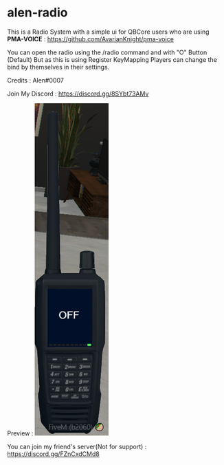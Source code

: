 # alen-radio

This is a Radio System with a simple ui for QBCore users who are using
**PMA-VOICE** : https://github.com/AvarianKnight/pma-voice

You can open the radio using the /radio command and with "O" Button (Default) But as this is using Register KeyMapping Players can change the bind by themselves in their settings. 

Credits : Alen#0007

Join My Discord : https://discord.gg/8SYbt73AMv

Preview : ![](images-preview/unknown.png) 


You can join my friend's server(Not for support) :
https://discord.gg/FZnCxdCMd8

